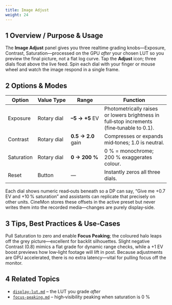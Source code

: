 ```yaml
---
title: Image Adjust
weight: 24
---
```


## 1  Overview / Purpose & Usage
The **Image Adjust** panel gives you three realtime grading knobs—Exposure, Contrast, Saturation—processed on the GPU *after* your chosen LUT so you preview the final picture, not a flat log curve.  Tap the **Adjust** icon; three dials float above the live feed.  Spin each dial with your finger or mouse wheel and watch the image respond in a single frame.

## 2  Options & Modes
| Option | Value Type | Range | Function |
|--------|-----------|-------|----------|
| Exposure | Rotary dial | **–5 → +5** EV | Photometrically raises or lowers brightness in full‑stop increments (fine‑tunable to 0.1). |
| Contrast | Rotary dial | **0.5 → 2.0** gain | Compresses or expands mid‑tones; 1.0 is neutral. |
| Saturation | Rotary dial | **0 → 200 %** | 0 % = monochrome; 200 % exaggerates colour. |
| Reset | Button | — | Instantly zeros all three dials. |

Each dial shows numeric read‑outs beneath so a DP can say, “Give me +0.7 EV and +10 % saturation” and assistants can replicate that precisely on other units.  CineMon stores these offsets in the active preset but never writes them into the recorded media—changes are purely display‑side.

## 3  Tips, Best Practices & Use‑Cases
Pull Saturation to zero and enable **Focus Peaking**; the coloured halo leaps off the grey picture—excellent for backlit silhouettes.  Slight negative Contrast (0.8) mimics a flat grade for dynamic range checks, while a +1 EV boost previews how low‑light footage will lift in post.  Because adjustments are GPU accelerated, there is no extra latency—vital for pulling focus off the monitor.

## 4  Related Topics
* [`display-lut.md`](display-lut.md) – the LUT you grade *after*  
* [`focus-peaking.md`](focus-peaking.md) – high‑visibility peaking when saturation is 0 %
